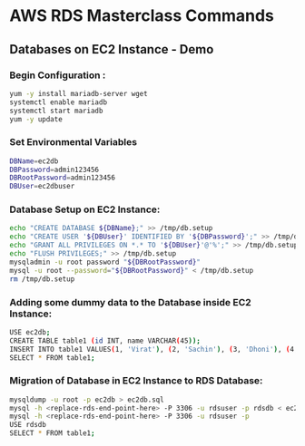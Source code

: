 # AWS RDS Masterclass Commands

## Databases on EC2 Instance - Demo
### Begin Configuration :
```bash
yum -y install mariadb-server wget
systemctl enable mariadb
systemctl start mariadb
yum -y update
```
### Set Environmental Variables
```bash
DBName=ec2db
DBPassword=admin123456
DBRootPassword=admin123456
DBUser=ec2dbuser
```
### Database Setup on EC2 Instance:
```bash
echo "CREATE DATABASE ${DBName};" >> /tmp/db.setup
echo "CREATE USER '${DBUser}' IDENTIFIED BY '${DBPassword}';" >> /tmp/db.setup
echo "GRANT ALL PRIVILEGES ON *.* TO '${DBUser}'@'%';" >> /tmp/db.setup
echo "FLUSH PRIVILEGES;" >> /tmp/db.setup
mysqladmin -u root password "${DBRootPassword}"
mysql -u root --password="${DBRootPassword}" < /tmp/db.setup
rm /tmp/db.setup
```
### Adding some dummy data to the Database inside EC2 Instance:
```bash
USE ec2db;
CREATE TABLE table1 (id INT, name VARCHAR(45));
INSERT INTO table1 VALUES(1, 'Virat'), (2, 'Sachin'), (3, 'Dhoni'), (4, 'ABD');
SELECT * FROM table1;
```
### Migration of Database in EC2 Instance to RDS Database:
```bash
mysqldump -u root -p ec2db > ec2db.sql
mysql -h <replace-rds-end-point-here> -P 3306 -u rdsuser -p rdsdb < ec2db.sql
mysql -h <replace-rds-end-point-here> -P 3306 -u rdsuser -p
USE rdsdb
SELECT * FROM table1;
```



